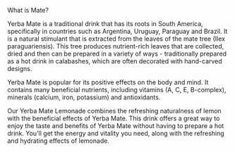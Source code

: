 What is Mate?

Yerba Mate is a traditional drink that has its roots in South America, specifically in countries such as Argentina, Uruguay, Paraguay and Brazil. It is a natural stimulant that is extracted from the leaves of the mate tree (Ilex paraguariensis). This tree produces nutrient-rich leaves that are collected, dried and then can be prepared in a variety of ways - traditionally prepared as a hot drink in calabashes, which are often decorated with hand-carved designs.

Yerba Mate is popular for its positive effects on the body and mind. It contains many beneficial nutrients, including vitamins (A, C, E, B-complex), minerals (calcium, iron, potassium) and antioxidants.


Our Yerba Mate Lemonade combines the refreshing naturalness of lemon with the beneficial effects of Yerba Mate. This drink offers a great way to enjoy the taste and benefits of Yerba Mate without having to prepare a hot drink. You'll get the energy and vitality you need, along with the refreshing and hydrating effects of lemonade.